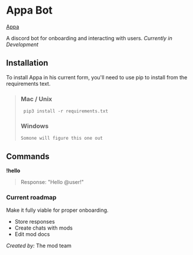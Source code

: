 # Appa Bot
[Appa](https://github.com/yankskwesi/Appa/images/profile_pic.jpg)


A discord bot for onboarding and interacting with users. *Currently in Development*


## Installation
To install Appa in his current form, you'll need to use pip to install from the requirements text. 


> ### Mac / Unix
> ` pip3 install -r requirements.txt`
> ### Windows
> ` Somone will figure this one out `


## Commands
**!hello**
> Response: "Hello @user!"


### Current roadmap
Make it fully viable for proper onboarding.
* Store responses
* Create chats with mods
* Edit mod docs


*Created by:* The mod team

